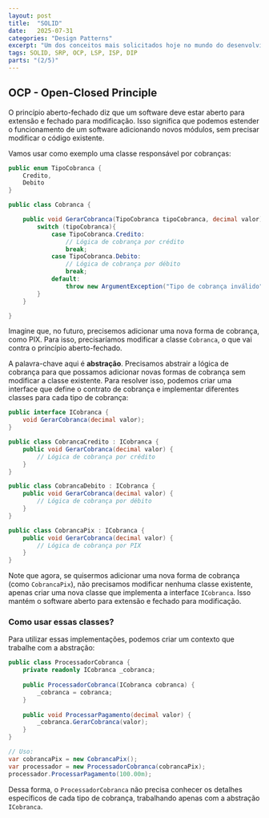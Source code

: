 ```yaml
---
layout: post
title:  "SOLID"
date:   2025-07-31
categories: "Design Patterns"
excerpt: "Um dos conceitos mais solicitados hoje no mundo do desenvolvimento é o conhecimento de SOLID. Nesse post, vamos explorar o OCP - Open-Closed Principle."
tags: SOLID, SRP, OCP, LSP, ISP, DIP
parts: "(2/5)"
---
```

## OCP - Open-Closed Principle

O princípio aberto-fechado diz que um software deve estar aberto para extensão e fechado para modificação. Isso significa que podemos estender o funcionamento de um software adicionando novos módulos, sem precisar modificar o código existente.

Vamos usar como exemplo uma classe responsável por cobranças:

``` csharp
public enum TipoCobranca {
	Credito,
	Debito
}

public class Cobranca {

	public void GerarCobranca(TipoCobranca tipoCobranca, decimal valor){
		switch (tipoCobranca){
			case TipoCobranca.Credito:
				// Lógica de cobrança por crédito
				break;
			case TipoCobranca.Debito:
				// Lógica de cobrança por débito
				break;
			default:
				throw new ArgumentException("Tipo de cobrança inválido");
		}
	}

}
```

Imagine que, no futuro, precisemos adicionar uma nova forma de cobrança, como PIX. Para isso, precisaríamos modificar a classe `Cobranca`, o que vai contra o princípio aberto-fechado.

A palavra-chave aqui é **abstração**. Precisamos abstrair a lógica de cobrança para que possamos adicionar novas formas de cobrança sem modificar a classe existente. Para resolver isso, podemos criar uma interface que define o contrato de cobrança e implementar diferentes classes para cada tipo de cobrança:

``` csharp
public interface ICobranca {
	void GerarCobranca(decimal valor);
}

public class CobrancaCredito : ICobranca {
	public void GerarCobranca(decimal valor) {
		// Lógica de cobrança por crédito
	}
}

public class CobrancaDebito : ICobranca {
	public void GerarCobranca(decimal valor) {
		// Lógica de cobrança por débito
	}
}

public class CobrancaPix : ICobranca {
	public void GerarCobranca(decimal valor) {
		// Lógica de cobrança por PIX
	}
}

```

Note que agora, se quisermos adicionar uma nova forma de cobrança (como `CobrancaPix`), não precisamos modificar nenhuma classe existente, apenas criar uma nova classe que implementa a interface `ICobranca`. Isso mantém o software aberto para extensão e fechado para modificação.

### Como usar essas classes?

Para utilizar essas implementações, podemos criar um contexto que trabalhe com a abstração:

``` csharp
public class ProcessadorCobranca {
	private readonly ICobranca _cobranca;
	
	public ProcessadorCobranca(ICobranca cobranca) {
		_cobranca = cobranca;
	}
	
	public void ProcessarPagamento(decimal valor) {
		_cobranca.GerarCobranca(valor);
	}
}

// Uso:
var cobrancaPix = new CobrancaPix();
var processador = new ProcessadorCobranca(cobrancaPix);
processador.ProcessarPagamento(100.00m);
```

Dessa forma, o `ProcessadorCobranca` não precisa conhecer os detalhes específicos de cada tipo de cobrança, trabalhando apenas com a abstração `ICobranca`.


